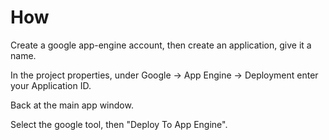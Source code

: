 # How #

Create a google app-engine account, then create an application, give it a name.

In the project properties, under Google -> App Engine -> Deployment enter your Application ID.

Back at the main app window.

Select the google tool, then "Deploy To App Engine".